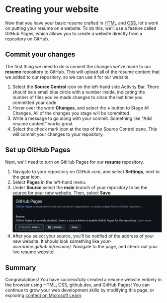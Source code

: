 # Creating your website

Now that you have your basic resume crafted in [HTML](./create-html.md) and [CSS](./add-style.md), let's work on putting your resume on a website. To do this, we'll use a feature called GitHub Pages, which allows you to create a website directly from a repository on GitHub. 

## Commit your changes

The first thing we need to do is commit the changes we've made to our **resume** repository to GitHub. This will upload all of the resume content that we added to our repository, so we can use it for our website.

1. Select the **Source Control** icon on the left-hand side Activity Bar. There should be a small blue circle with a number inside, indicating the number of files you've made changes to since the last time you committed your code. 
1. Hover over the word **Changes**, and select the **+** button to Stage All Changes. All of the changes you stage will be committed. 
1. Write a message to go along with your commit. Something like "Add resume content" works great. 
1. Select the check mark icon at the top of the Source Control pane. This will commit your changes to your repository. 

## Set up GitHub Pages

Next, we'll need to turn on GitHub Pages for our **resume** repository.
1. Navigate to your repository on GitHub.com, and select **Settings**, next to the gear icon. 
1. Select **Pages** in the left-hand menu. 
1. Under **Source** select the **main** branch of your repository to be the source for your new website. Then, select **Save**. 
![The GitHub Pages settings page, showing the main branch selected as the source.](./images/select-pages-source.png)
1. After you select your source, you'll be notified of the address of your new website. It should look something like *your-username.github.io/resume/*. Navigate to the page, and check out your live resume website!


## Summary

Congratulations! You have successfully created a resume website entirely in the browser using HTML, CSS, github.dev, and GitHub Pages! You can continue to grow your web development skills by modifying this page, or exploring [content on Microsoft Learn](https://docs.microsoft.com/learn/paths/web-development-101/?WT.mc_id=academic-51109-ornella).
